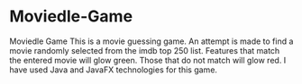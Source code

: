 # Moviedle-Game
Moviedle Game
This is a movie guessing game. An attempt is made to find a movie randomly selected from the imdb top 250 list. Features that match the entered movie will glow green. Those that do not match will glow red. I have used Java and JavaFX technologies for this game.
